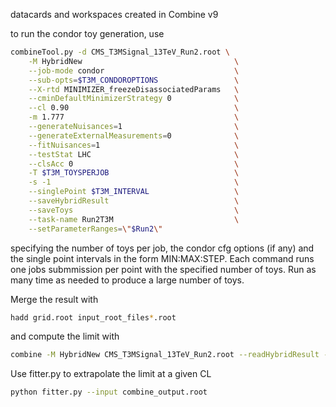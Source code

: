 datacards and workspaces created in Combine v9

to run the condor toy generation, use 
```bash
combineTool.py -d CMS_T3MSignal_13TeV_Run2.root \
    -M HybridNew                                  \
    --job-mode condor                             \
    --sub-opts=$T3M_CONDOROPTIONS                 \
    --X-rtd MINIMIZER_freezeDisassociatedParams   \
    --cminDefaultMinimizerStrategy 0              \
    --cl 0.90                                     \
    -m 1.777                                      \
    --generateNuisances=1                         \
    --generateExternalMeasurements=0              \
    --fitNuisances=1                              \
    --testStat LHC                                \
    --clsAcc 0                                    \
    -T $T3M_TOYSPERJOB                            \
    -s -1                                         \
    --singlePoint $T3M_INTERVAL                   \
    --saveHybridResult                            \
    --saveToys                                    \
    --task-name Run2T3M                           \
    --setParameterRanges=\"$Run2\"
```
specifying the number of toys per job, the condor cfg options (if any) and the single point intervals in the form MIN:MAX:STEP.
Each command runs one jobs submmission per point with the specified number of toys. Run as many time as needed to produce a large number of toys.

Merge the result with
```bash
hadd grid.root input_root_files*.root
```
and compute the limit with

```bash
combine -M HybridNew CMS_T3MSignal_13TeV_Run2.root --readHybridResult --grid=grid.root -m 1.777 --expectedFromGrid 0.5 --plot EXP.pdf --cl 0.9 --saveGrid
```
Use fitter.py to extrapolate the limit at a given CL
```bash
python fitter.py --input combine_output.root
```

